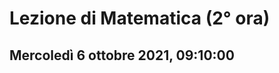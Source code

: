 #  Lezione di Matematica (2° ora)
## Mercoledì 6 ottobre 2021, 09:10:00
<!--stackedit_data:
eyJoaXN0b3J5IjpbMTg0ODYyOTAxNl19
-->